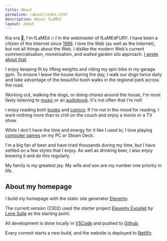 ```yaml
---
title: About
permalink: /about/index.html
description: About fLaMEd
layout: about
---
```


Kia ora 👋, I'm fLaMEd 🔥 I'm the webmaster of fLaMEdFURY. I have been a citizen of the Internet since [1996](/memories/). I love the Web (as well as the Internet), but not all things about the Web. I dislike the modern Web's current commercialisation, monetisation, and walled garden silo approach. [I wrote about that](/manifesto/).

I enjoy keeping fit by lifting weights and riding my spin bike in my garage gym. To ensure I leave the house during the day, I walk our dogs twice daily and take advantage of the beautiful bush walks in the regional park across the road.

Working out, walking the dogs, or doing chores around the house, I'm most likely listening to [music](/recordshelf/) or an [audiobook](/bookshelf/). It's not often that I'm not!

I enjoy reading both [books](/bookshelf/) and [comics](/comics/). If I'm not in the mood for reading, I want nothing more than to chill on the couch and enjoy a movie or a TV show.

While I don't have the time and energy for it like I used to, I love playing [computer games](/gameshelf/) on my PC or Steam Deck.

I'm a big fan of beer and have tried thousands during my time, but I have settled on a few styles that I enjoy. As well as drinking beer, I also enjoy brewing it and do this regularly.

My family is my greatest joy. My wife and son are my number one priority in life.

## About my homepage

I build my homepage with the static site generator [Eleventy](https://www.11ty.dev/). 

The current version (2302) used the starter project [Eleventy Excellet](https://github.com/madrilene/eleventy-excellent) by [Lene Saile](https://www.lenesaile.com/en/) as the starting point.

All development is done locally in [VSCode](https://code.visualstudio.com/) and pushed to [Github](https://github.com/flamedfury/flamedfury.com).

Every commit starts a new build, and the website is deployed to [Netlify](https://netlify.com/).